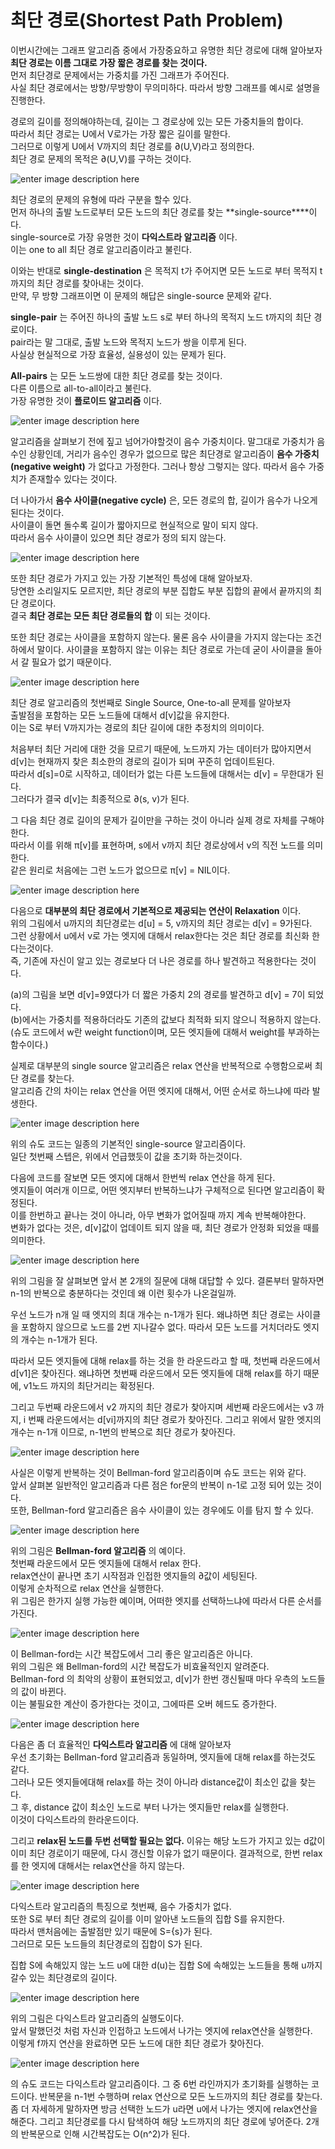 # 최단 경로(Shortest Path Problem)

이번시간에는 그래프 알고리즘 중에서 가장중요하고 유명한 최단 경로에 대해 알아보자  
**최단 경로는 이름 그대로 가장 짧은 경로를 찾는 것이다.**  
먼저 최단경로 문제에서는 가중치를 가진 그래프가 주어진다.  
사실 최단 경로에서는 방향/무방향이 무의미하다. 따라서 방향 그래프를 예시로 설명을 진행한다.  

경로의 길이를 정의해야하는데, 길이는 그 경로상에 있는 모든 가중치들의 합이다.  
따라서 최단 경로는 U에서 V로가는 가장 짧은 길이를 말한다.  
그러므로 이렇게 U에서 V까지의 최단 경로를 ∂(U,V)라고 정의한다.  
최단 경로 문제의 목적은 ∂(U,V)를 구하는 것이다.  

![enter image description here](http://cfile7.uf.tistory.com/image/273B6C4C59315DAC25DAC0)

최단 경로의 문제의 유형에 따라 구분을 할수 있다.  
먼저 하나의 출발 노드로부터 모든 노드의 최단 경로를 찾는 **single-source****이다.  
single-source로 가장 유명한 것이 **다익스트라 알고리즘** 이다.  
이는 one to all 최단 경로 알고리즘이라고 불린다.  

이와는 반대로 **single-destination** 은 목적지 t가 주어지면 모든 노드로 부터 목적지 t까지의 최단 경로를 찾아내는 것이다.  
만약, 무 방향 그래프이면 이 문제의 해답은 single-source 문제와 같다.  

**single-pair** 는 주어진 하나의 출발 노드 s로 부터 하나의 목적지 노드 t까지의 최단 경로이다.  
pair라는 말 그대로, 출발 노드와 목적지 노드가 쌍을 이루게 된다.  
사실상 현실적으로 가장 효율성, 실용성이 있는 문제가 된다.  

**All-pairs** 는 모든 노드쌍에 대한 최단 경로를 찾는 것이다.  
다른 이름으로 all-to-all이라고 불린다.  
가장 유명한 것이 **플로이드 알고리즘** 이다.  

![enter image description here](http://cfile10.uf.tistory.com/image/2127954F59315EF41F0CC1)

알고리즘을 살펴보기 전에 짚고 넘어가야할것이 음수 가중치이다.
말그대로 가중치가 음수인 상황인데, 거리가 음수인 경우가 없으므로 많은 최단경로 알고리즘이 **음수 가중치(negative weight)** 가 없다고 가정한다.
그러나 항상 그렇지는 않다. 따라서 음수 가중치가 존재할수 있다는 것이다.

더 나아가서 **음수 사이클(negative cycle)** 은, 모든 경로의 합, 길이가 음수가 나오게 된다는 것이다.  
사이클이 돌면 돌수록 길이가 짧아지므로 현실적으로 말이 되지 않다.  
따라서 음수 사이클이 있으면 최단 경로가 정의 되지 않는다.  

![enter image description here](http://cfile25.uf.tistory.com/image/2251C34A59315FAF19C77A)

또한 최단 경로가 가지고 있는 가장 기본적인 특성에 대해 알아보자.  
당연한 소리일지도 모르지만, 최단 경로의 부분 집합도 부분 집합의 끝에서 끝까지의 최단 경로이다.  
결국 **최단 경로는 모든 최단 경로들의 합** 이 되는 것이다.  

또한 최단 경로는 사이클을 포함하지 않는다. 물론 음수 사이클을 가지지 않는다는 조건 하에서 말이다. 사이클을 포함하지 않는 이유는 최단 경로로 가는데 굳이 사이클을 돌아서 갈 필요가 없기 때문이다.

![enter image description here](http://cfile30.uf.tistory.com/image/242353505931602C05FF9C)

최단 경로 알고리즘의 첫번째로 Single Source, One-to-all 문제를 알아보자  
출발점을 포함하는 모든 노드들에 대해서 d[v]값을 유지한다.  
이는 S로 부터 V까지가는 경로의 최단 길이에 대한 추정치의 의미이다.  

처음부터 최단 거리에 대한 것을 모르기 때문에, 노드까지 가는 데이터가 많아지면서
d[v]는 현재까지 찾은 최소한의 경로의 길이가 되며 꾸준히 업데이트된다.  
따라서 d[s]=0로 시작하고, 데이터가 없는 다른 노드들에 대해서는 d[v] = 무한대가 된다.  
그러다가 결국 d[v]는 최종적으로 ∂(s, v)가 된다.  

그 다음 최단 경로 길이의 문제가 길이만을 구하는 것이 아니라 실제 경로 자체를 구해야한다.  
따라서 이를 위해 π[v]를 표현하며, s에서 v까지 최단 경로상에서 v의 직전 노드를 의미한다.  
같은 원리로 처음에는 그런 노드가 없으므로 π[v] = NIL이다.  

![enter image description here](http://cfile26.uf.tistory.com/image/2144094A5931610B2AA6F2)

다음으로 **대부분의 최단 경로에서 기본적으로 제공되는 연산이 Relaxation** 이다.  
위의 그림에서 u까지의 최단경로는 d[u] = 5, v까지의 최단 경로는 d[v] = 9가된다.  
그런 상황에서 u에서 v로 가는 엣지에 대해서 relax한다는 것은 최단 경로를 최신화 한다는것이다.  
즉, 기존에 자신이 알고 있는 경로보다 더 나은 경로를 하나 발견하고 적용한다는 것이다.  

(a)의 그림을 보면 d[v]=9였다가 더 짧은 가중치 2의 경로를 발견하고 d[v] = 7이 되었다.  
(b)에서는 가중치를 적용하더라도 기존의 값보다 최적화 되지 않으니 적용하지 않는다.  
(슈도 코드에서 w란 weight function이며, 모든 엣지들에 대해서 weight를 부과하는 함수이다.)  

실제로 대부분의 single source 알고리즘은 relax 연산을 반복적으로 수행함으로써 최단 경로를 찾는다.  
알고리즘 간의 차이는 relax 연산을 어떤 엣지에 대해서, 어떤 순서로 하느냐에 따라 발생한다.  

![enter image description here](http://cfile5.uf.tistory.com/image/215E1E3A593162C00F5918)

위의 슈도 코드는 일종의 기본적인 single-source 알고리즘이다.  
일단 첫번째 스텝은, 위에서 언급했듯이 값을 초기화 하는것이다.  

다음에 코드를 잘보면 모든 엣지에 대해서 한번씩 relax 연산을 하게 된다.  
엣지들이 여러개 이므로, 어떤 엣지부터 반복하느냐가 구체적으로 된다면 알고리즘이 확정된다.  
이를 한번하고 끝나는 것이 아니라, 아무 변화가 없어질때 까지 계속 반복해야한다.  
변화가 없다는 것은, d[v]값이 업데이트 되지 않을 때, 최단 경로가 안정화 되었을 때를 의미한다.  

![enter image description here](http://cfile24.uf.tistory.com/image/2411D33A593163701970BD)

위의 그림을 잘 살펴보면 앞서 본 2개의 질문에 대해 대답할 수 있다.
결론부터 말하자면 n-1의 반복으로 충분하다는 것인데 왜 이런 횟수가 나온걸일까.

우선 노드가 n개 일 때 엣지의 최대 개수는 n-1개가 된다.
왜냐하면 최단 경로는 사이클을 포함하지 않으므로 노드를 2번 지나갈수 없다.
따라서 모든 노드를 거치더라도 엣지의 개수는 n-1개가 된다.

따라서 모든 엣지들에 대해 relax를 하는 것을 한 라운드라고 할 때, 첫번째 라운드에서 d[v1]은 찾아진다.
왜냐하면 첫번째 라운드에서 모든 엣지들에 대해 relax를 하기 때문에,
v1노드 까지의 최단거리는 확정된다.

그리고 두번째 라운드에서 v2 까지의 최단 경로가 찾아지며
세번째 라운드에서는 v3 까지, i 번째 라운드에서는 d[vi]까지의 최단 경로가 찾아진다.
그리고 위에서 말한 엣지의 개수는 n-1개 이므로, n-1번의 반복으로 최단 경로가 찾아진다.

![enter image description here](http://cfile5.uf.tistory.com/image/227C2A4259316542080E52)

사실은 이렇게 반복하는 것이 Bellman-ford 알고리즘이며 슈도 코드는 위와 같다.  
앞서 살펴본 일반적인 알고리즘과 다른 점은 for문의 반복이 n-1로 고정 되어 있는 것이다.  
또한, Bellman-ford 알고리즘은 음수 사이클이 있는 경우에도 이를 탐지 할 수 있다.  

![enter image description here](http://cfile24.uf.tistory.com/image/216E504F593247BE1E376E)

위의 그림은 **Bellman-ford 알고리즘** 의 예이다.  
첫번째 라운드에서 모든 엣지들에 대해서 relax 한다.  
relax연산이 끝나면 초기 시작점과 인접한 엣지들의 ∂값이 세팅된다.  
이렇게 순차적으로 relax 연산을 실행한다.  
위 그림은 한가지 실행 가능한 예이며, 어떠한 엣지를 선택하느냐에 따라서 다른 순서를 가진다.  

![enter image description here](http://cfile22.uf.tistory.com/image/271DA547593248AF3716C1)

이 Bellman-ford는 시간 복잡도에서 그리 좋은 알고리즘은 아니다.  
위의 그림은 왜 Bellman-ford의 시간 복잡도가 비효율적인지 알려준다.  
Bellman-ford 의 최악의 상황이 표현되었고, d[v]가 한번 갱신될때 마다 우측의 노드들의 값이 바뀐다.  
이는 불필요한 계산이 증가한다는 것이고, 그에따른 오버 헤드도 증가한다.  

![enter image description here](http://cfile8.uf.tistory.com/image/266FE64C59324A3C3477F3)

다음은 좀 더 효율적인 **다익스트라 알고리즘** 에 대해 알아보자  
우선 초기화는 Bellman-ford 알고리즘과 동일하며, 엣지들에 대해 relax를 하는것도 같다.  
그러나 모든 엣지들에대해 relax를 하는 것이 아니라 distance값이 최소인 값을 찾는다.  
그 후, distance 값이 최소인 노드로 부터 나가는 엣지들만 relax를 실행한다.  
이것이 다익스트라의 한라운드이다.  

그리고 **relax된 노드를 두번 선택할 필요는 없다.**
이유는 해당 노드가 가지고 있는 d값이 이미 최단 경로이기 때문에, 다시 갱신할 이유가 없기 때문이다.
결과적으로, 한번 relax를 한 엣지에 대해서는 relax연산을 하지 않는다.

![enter image description here](http://cfile28.uf.tistory.com/image/2659183A59324BA43B5A04)

다익스트라 알고리즘의 특징으로 첫번째, 음수 가중치가 없다.  
또한 S로 부터 최단 경로의 길이를 이미 알아낸 노드들의 집합 S를 유지한다.  
따라서 맨처음에는 출발점만 있기 때문에 S={s}가 된다.  
그러므로 모든 노드들의 최단경로의 집합이 S가 된다.  

집합 S에 속해있지 않는 노드 u에 대한 d(u)는
집합 S에 속해있는 노드들을 통해 u까지 갈수 있는 최단경로의 길이다.  

![enter image description here](http://cfile3.uf.tistory.com/image/2725D63C59324CAB20DCF4)

위의 그림은 다익스트라 알고리즘의 실행도이다.  
앞서 말했던것 처럼 자신과 인접하고 노드에서 나가는 엣지에 relax연산을 실행한다.  
이렇게 f까지 연산을 완료하면 모든 노드에 대한 최단 경로가 찾아진다.  

![enter image description here](http://cfile10.uf.tistory.com/image/25264D3B59324D45069AED)

의 슈도 코드는 다익스트라 알고리즘이다. 그 중 6번 라인까지가 초기화를 실행하는 코드이다.
반복문을 n-1번 수행하며 relax 연산으로 모든 노드까지의 최단 경로를 찾는다.
좀 더 자세하게 말하자면 방금 선택한 노드가 u라면 u에서 나가는 엣지에 relax연산을 해준다.
그리고 최단경로를 다시 탐색하여 해당 노드까지의 최단 경로에 넣어준다.
2개의 반복문으로 인해 시간복잡도는 O(n^2)가 된다.
